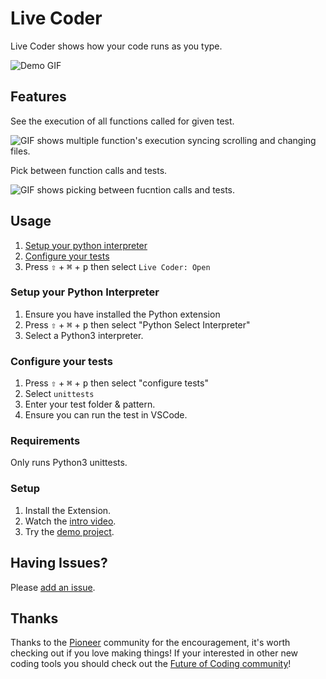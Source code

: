# Live Coder

Live Coder shows how your code runs as you type.

![Demo GIF](https://gitlab.com/Fraser-Greenlee/live-coder-vscode-extension/raw/master/gifs/basic%20live%20coder.gif)

## Features

See the execution of all functions called for given test.

![GIF shows multiple function's execution syncing scrolling and changing files.](https://gitlab.com/Fraser-Greenlee/live-coder-vscode-extension/raw/master/gifs/traverse%20function%20calls.gif)

Pick between function calls and tests.

![GIF shows picking between fucntion calls and tests.](https://gitlab.com/Fraser-Greenlee/live-coder-vscode-extension/raw/master/gifs/traverse%20tests.gif)

## Usage

1. [Setup your python interpreter](###setup-your-python-interpreter)
2. [Configure your tests](###configure-your-tests)
3. Press <kbd>⇧</kbd> + <kbd>⌘</kbd> + <kbd>p</kbd> then select `Live Coder: Open`

### Setup your Python Interpreter

1. Ensure you have installed the Python extension
2. Press <kbd>⇧</kbd> + <kbd>⌘</kbd> + <kbd>p</kbd> then select "Python Select Interpreter"
3. Select a Python3 interpreter.

### Configure your tests

1. Press <kbd>⇧</kbd> + <kbd>⌘</kbd> + <kbd>p</kbd> then select "configure tests"
2. Select `unittests`
3. Enter your test folder & pattern.
4. Ensure you can run the test in VSCode.

### Requirements

Only runs Python3 unittests.

### Setup

1. Install the Extension.
2. Watch the [intro video](https://www.youtube.com/watch?v=LW_fgRFmEGI).
3. Try the [demo project](https://gitlab.com/Fraser-Greenlee/live-coder-demo-project).

## Having Issues?

Please [add an issue](https://gitlab.com/Fraser-Greenlee/live-coding).

## Thanks

Thanks to the [Pioneer](https://pioneer.app) community for the encouragement, it's worth checking out if you love making things!
If your interested in other new coding tools you should check out the [Future of Coding community](https://futureofcoding.org)!
